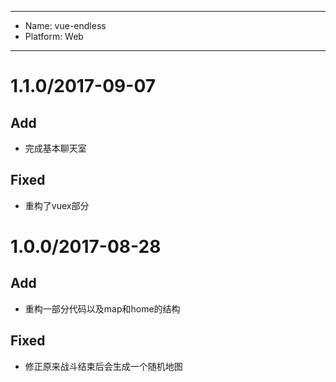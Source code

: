 ----
- Name: vue-endless
- Platform: Web

----
# 1.1.0/2017-09-07
## Add
- 完成基本聊天室

## Fixed
- 重构了vuex部分


# 1.0.0/2017-08-28
## Add
- 重构一部分代码以及map和home的结构

## Fixed
- 修正原来战斗结束后会生成一个随机地图
